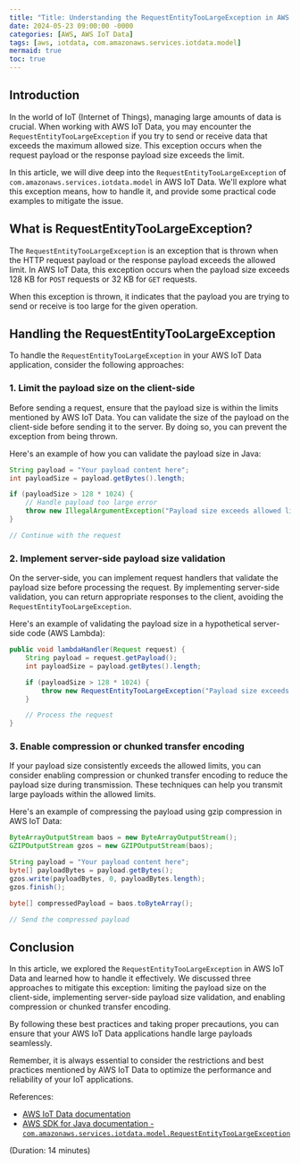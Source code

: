 ```yaml
---
title: "Title: Understanding the RequestEntityTooLargeException in AWS IoT Data"
date: 2024-05-23 09:00:00 -0000
categories: [AWS, AWS IoT Data]
tags: [aws, iotdata, com.amazonaws.services.iotdata.model]
mermaid: true
toc: true
---
```



## Introduction

In the world of IoT (Internet of Things), managing large amounts of data is crucial. When working with AWS IoT Data, you may encounter the `RequestEntityTooLargeException` if you try to send or receive data that exceeds the maximum allowed size. This exception occurs when the request payload or the response payload size exceeds the limit.

In this article, we will dive deep into the `RequestEntityTooLargeException` of `com.amazonaws.services.iotdata.model` in AWS IoT Data. We'll explore what this exception means, how to handle it, and provide some practical code examples to mitigate the issue.

## What is RequestEntityTooLargeException?

The `RequestEntityTooLargeException` is an exception that is thrown when the HTTP request payload or the response payload exceeds the allowed limit. In AWS IoT Data, this exception occurs when the payload size exceeds 128 KB for `POST` requests or 32 KB for `GET` requests.

When this exception is thrown, it indicates that the payload you are trying to send or receive is too large for the given operation.

## Handling the RequestEntityTooLargeException

To handle the `RequestEntityTooLargeException` in your AWS IoT Data application, consider the following approaches:

### 1. Limit the payload size on the client-side

Before sending a request, ensure that the payload size is within the limits mentioned by AWS IoT Data. You can validate the size of the payload on the client-side before sending it to the server. By doing so, you can prevent the exception from being thrown.

Here's an example of how you can validate the payload size in Java:

```java
String payload = "Your payload content here";
int payloadSize = payload.getBytes().length;

if (payloadSize > 128 * 1024) {
    // Handle payload too large error
    throw new IllegalArgumentException("Payload size exceeds allowed limit");
}

// Continue with the request
```

### 2. Implement server-side payload size validation

On the server-side, you can implement request handlers that validate the payload size before processing the request. By implementing server-side validation, you can return appropriate responses to the client, avoiding the `RequestEntityTooLargeException`.

Here's an example of validating the payload size in a hypothetical server-side code (AWS Lambda):

```java
public void lambdaHandler(Request request) {
    String payload = request.getPayload();
    int payloadSize = payload.getBytes().length;

    if (payloadSize > 128 * 1024) {
        throw new RequestEntityTooLargeException("Payload size exceeds allowed limit");
    }

    // Process the request
}
```

### 3. Enable compression or chunked transfer encoding

If your payload size consistently exceeds the allowed limits, you can consider enabling compression or chunked transfer encoding to reduce the payload size during transmission. These techniques can help you transmit large payloads within the allowed limits.

Here's an example of compressing the payload using gzip compression in AWS IoT Data:

```java
ByteArrayOutputStream baos = new ByteArrayOutputStream();
GZIPOutputStream gzos = new GZIPOutputStream(baos);

String payload = "Your payload content here";
byte[] payloadBytes = payload.getBytes();
gzos.write(payloadBytes, 0, payloadBytes.length);
gzos.finish();

byte[] compressedPayload = baos.toByteArray();

// Send the compressed payload
```

## Conclusion

In this article, we explored the `RequestEntityTooLargeException` in AWS IoT Data and learned how to handle it effectively. We discussed three approaches to mitigate this exception: limiting the payload size on the client-side, implementing server-side payload size validation, and enabling compression or chunked transfer encoding.

By following these best practices and taking proper precautions, you can ensure that your AWS IoT Data applications handle large payloads seamlessly.

Remember, it is always essential to consider the restrictions and best practices mentioned by AWS IoT Data to optimize the performance and reliability of your IoT applications.

References:
- [AWS IoT Data documentation](https://docs.aws.amazon.com/iot/latest/developerguide/limits.html)
- [AWS SDK for Java documentation - `com.amazonaws.services.iotdata.model.RequestEntityTooLargeException`](https://docs.aws.amazon.com/AWSJavaSDK/latest/javadoc/com/amazonaws/services/iotdata/model/RequestEntityTooLargeException.html)

(Duration: 14 minutes)